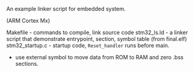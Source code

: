 An example linker script for embedded system.

(ARM Cortex Mx)

Makefile - commands to compile, link source code
stm32_ls.ld -  a linker script that demonstrate entrypoint, section, symbol table (from final.elf)
stm32_startup.c - startup code, `Reset_handler`  runs before main.
  - use external symbol to move data from ROM to RAM and zero .bss sections.
